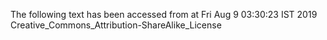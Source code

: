 The following text has been accessed from at Fri Aug 9 03:30:23 IST 2019
Creative_Commons_Attribution-ShareAlike_License
